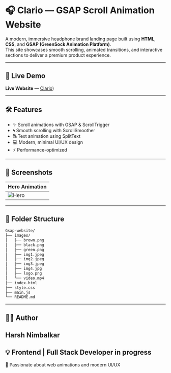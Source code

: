 # 🎧 Clario — GSAP Scroll Animation Website

A modern, immersive headphone brand landing page built using **HTML**, **CSS**, and **GSAP (GreenSock Animation Platform)**.  
This site showcases smooth scrolling, animated transitions, and interactive sections to deliver a premium product experience.

---

## 🚀 Live Demo

**Live Website** — [Clario](https://harsh6183.github.io/Gsap-headsetwebsite/)) 

---

## 🛠️ Features

- ✨ Scroll animations with GSAP & ScrollTrigger
- 🌀 Smooth scrolling with ScrollSmoother
- 🔠 Text animation using SplitText
- 💻 Modern, minimal UI/UX design
- ⚡ Performance-optimized

---

## 📸 Screenshots

| Hero Animation |
| -------------- |
| ![Hero](./images/img.jpeg) | 

---

## 📂 Folder Structure

```bash
Gsap-website/
├── images/
│   ├── brown.png
│   ├── black.png
│   ├── green.png
│   ├── img1.jpeg
│   ├── img2.jpeg
│   ├── img3.jpeg
│   ├── img4.jpg
│   ├── logo.png
│   └── video.mp4
├── index.html
├── style.css
├── main.js
└── README.md
```
---

👨‍💻 Author
---
Harsh Nimbalkar
---
💡 Frontend | Full Stack Developer in progress
---
🎯 Passionate about web animations and modern UI/UX
